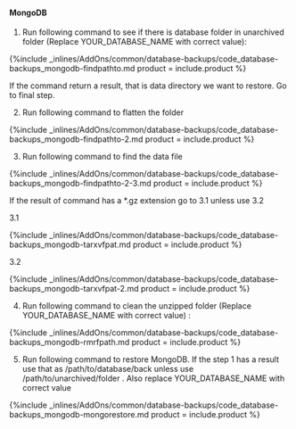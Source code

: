 <!--  usedin: [ _legacy_docker/AddOns/database-backups.md, _maestro/AddOns/database-backups.md, _node/addons/database-backups.md, _rails/AddOns/database-backups.md] -->


#### MongoDB

1. Run following command to see if there is database folder in unarchived folder (Replace YOUR_DATABASE_NAME with correct value): 



{%include _inlines/AddOns/common/database-backups/code_database-backups_mongodb-findpathto.md  product = include.product %}




If the command return a result, that is data directory we want to restore. Go to final step.

2. Run following command to flatten the folder



{%include _inlines/AddOns/common/database-backups/code_database-backups_mongodb-findpathto-2.md  product = include.product %}




3. Run following command to find the data file



{%include _inlines/AddOns/common/database-backups/code_database-backups_mongodb-findpathto-2-3.md  product = include.product %}




If the result of command  has a *.gz extension go to 3.1 unless use 3.2

3.1



{%include _inlines/AddOns/common/database-backups/code_database-backups_mongodb-tarxvfpat.md  product = include.product %}




3.2



{%include _inlines/AddOns/common/database-backups/code_database-backups_mongodb-tarxvfpat-2.md  product = include.product %}




4. Run following command to clean the unzipped folder (Replace YOUR_DATABASE_NAME with correct value) :



{%include _inlines/AddOns/common/database-backups/code_database-backups_mongodb-rmrfpath.md  product = include.product %}




5. Run following command to restore MongoDB. 
If the step 1 has a result use that as /path/to/database/back unless use /path/to/unarchived/folder . Also replace YOUR_DATABASE_NAME with correct value 



{%include _inlines/AddOns/common/database-backups/code_database-backups_mongodb-mongorestore.md  product = include.product %}




